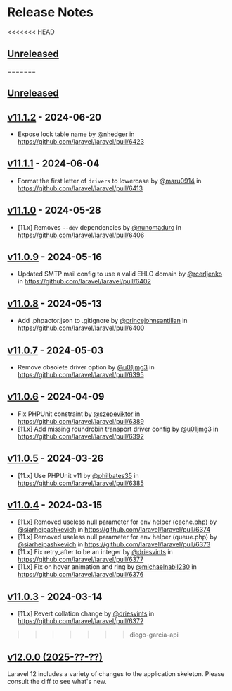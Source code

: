 # Release Notes

<<<<<<< HEAD
## [Unreleased](https://github.com/laravel/laravel/compare/v12.0.0...master)
=======
## [Unreleased](https://github.com/laravel/laravel/compare/v11.1.2...11.x)

## [v11.1.2](https://github.com/laravel/laravel/compare/v11.1.1...v11.1.2) - 2024-06-20

* Expose lock table name by [@nhedger](https://github.com/nhedger) in https://github.com/laravel/laravel/pull/6423

## [v11.1.1](https://github.com/laravel/laravel/compare/v11.1.0...v11.1.1) - 2024-06-04

* Format the first letter of `drivers`  to lowercase by [@maru0914](https://github.com/maru0914) in https://github.com/laravel/laravel/pull/6413

## [v11.1.0](https://github.com/laravel/laravel/compare/v11.0.9...v11.1.0) - 2024-05-28

* [11.x] Removes `--dev` dependencies by [@nunomaduro](https://github.com/nunomaduro) in https://github.com/laravel/laravel/pull/6406

## [v11.0.9](https://github.com/laravel/laravel/compare/v11.0.8...v11.0.9) - 2024-05-16

* Updated SMTP mail config to use a valid EHLO domain by [@rcerljenko](https://github.com/rcerljenko) in https://github.com/laravel/laravel/pull/6402

## [v11.0.8](https://github.com/laravel/laravel/compare/v11.0.7...v11.0.8) - 2024-05-13

* Add .phpactor.json to .gitignore by [@princejohnsantillan](https://github.com/princejohnsantillan) in https://github.com/laravel/laravel/pull/6400

## [v11.0.7](https://github.com/laravel/laravel/compare/v11.0.6...v11.0.7) - 2024-05-03

* Remove obsolete driver option by [@u01jmg3](https://github.com/u01jmg3) in https://github.com/laravel/laravel/pull/6395

## [v11.0.6](https://github.com/laravel/laravel/compare/v11.0.5...v11.0.6) - 2024-04-09

* Fix PHPUnit constraint by [@szepeviktor](https://github.com/szepeviktor) in https://github.com/laravel/laravel/pull/6389
* [11.x] Add missing roundrobin transport driver config by [@u01jmg3](https://github.com/u01jmg3) in https://github.com/laravel/laravel/pull/6392

## [v11.0.5](https://github.com/laravel/laravel/compare/v11.0.4...v11.0.5) - 2024-03-26

* [11.x] Use PHPUnit v11 by [@philbates35](https://github.com/philbates35) in https://github.com/laravel/laravel/pull/6385

## [v11.0.4](https://github.com/laravel/laravel/compare/v11.0.3...v11.0.4) - 2024-03-15

* [11.x] Removed useless null parameter for env helper (cache.php) by [@siarheipashkevich](https://github.com/siarheipashkevich) in https://github.com/laravel/laravel/pull/6374
* [11.x] Removed useless null parameter for env helper (queue.php) by [@siarheipashkevich](https://github.com/siarheipashkevich) in https://github.com/laravel/laravel/pull/6373
* [11.x] Fix retry_after to be an integer by [@driesvints](https://github.com/driesvints) in https://github.com/laravel/laravel/pull/6377
* [11.x] Fix on hover animation and ring by [@michaelnabil230](https://github.com/michaelnabil230) in https://github.com/laravel/laravel/pull/6376

## [v11.0.3](https://github.com/laravel/laravel/compare/v11.0.2...v11.0.3) - 2024-03-14

* [11.x] Revert collation change by [@driesvints](https://github.com/driesvints) in https://github.com/laravel/laravel/pull/6372
>>>>>>> diego-garcia-api

## [v12.0.0 (2025-??-??)](https://github.com/laravel/laravel/compare/v11.0.2...v12.0.0)

Laravel 12 includes a variety of changes to the application skeleton. Please consult the diff to see what's new.
